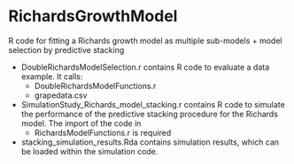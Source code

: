 # RichardsGrowthModel
R code for fitting a Richards growth model as multiple sub-models + model selection by predictive stacking

* DoubleRichardsModelSelection.r contains R code to evaluate a data example. It calls:
  + DoubleRichardsModelFunctions.r
  + grapedata.csv
* SimulationStudy_Richards_model_stacking.r contains R code to simulate the performance of the predictive stacking procedure for the Richards model. The import of the code in
  + RichardsModelFunctions.r is required
* stacking_simulation_results.Rda contains simulation results, which can be loaded within the simulation code.
